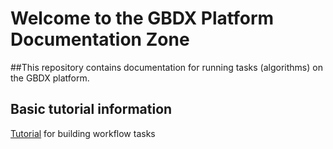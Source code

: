 # Welcome to the GBDX Platform Documentation Zone

##This repository contains documentation for running tasks (algorithms) on the GBDX platform. 

## Basic tutorial information
[Tutorial](tasks/README.md) for building workflow tasks
